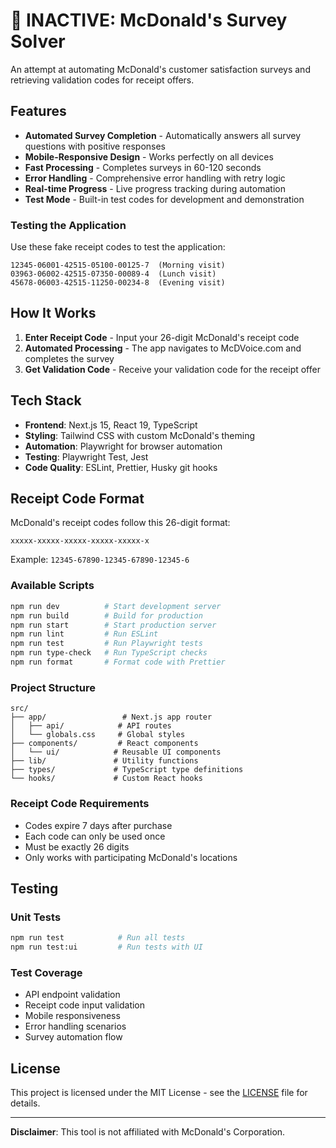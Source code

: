 # 🍟 INACTIVE: McDonald's Survey Solver

An attempt at automating McDonald's customer satisfaction surveys and retrieving validation codes for receipt offers.

## Features

- **Automated Survey Completion** - Automatically answers all survey questions with positive responses
- **Mobile-Responsive Design** - Works perfectly on all devices  
- **Fast Processing** - Completes surveys in 60-120 seconds
- **Error Handling** - Comprehensive error handling with retry logic
- **Real-time Progress** - Live progress tracking during automation
- **Test Mode** - Built-in test codes for development and demonstration

### Testing the Application

Use these fake receipt codes to test the application:

```
12345-06001-42515-05100-00125-7  (Morning visit)
03963-06002-42515-07350-00089-4  (Lunch visit)
45678-06003-42515-11250-00234-8  (Evening visit)
```

## How It Works

1. **Enter Receipt Code** - Input your 26-digit McDonald's receipt code
2. **Automated Processing** - The app navigates to McDVoice.com and completes the survey
3. **Get Validation Code** - Receive your validation code for the receipt offer

## Tech Stack

- **Frontend**: Next.js 15, React 19, TypeScript
- **Styling**: Tailwind CSS with custom McDonald's theming
- **Automation**: Playwright for browser automation
- **Testing**: Playwright Test, Jest
- **Code Quality**: ESLint, Prettier, Husky git hooks

## Receipt Code Format

McDonald's receipt codes follow this 26-digit format:
```
xxxxx-xxxxx-xxxxx-xxxxx-xxxxx-x
```

Example: `12345-67890-12345-67890-12345-6`


### Available Scripts

```bash
npm run dev          # Start development server
npm run build        # Build for production
npm run start        # Start production server
npm run lint         # Run ESLint
npm run test         # Run Playwright tests
npm run type-check   # Run TypeScript checks
npm run format       # Format code with Prettier
```

### Project Structure

```
src/
├── app/                 # Next.js app router
│   ├── api/            # API routes
│   └── globals.css     # Global styles
├── components/         # React components
│   └── ui/            # Reusable UI components
├── lib/               # Utility functions
├── types/             # TypeScript type definitions
└── hooks/             # Custom React hooks
```

### Receipt Code Requirements
- Codes expire 7 days after purchase
- Each code can only be used once
- Must be exactly 26 digits
- Only works with participating McDonald's locations

## Testing

### Unit Tests
```bash
npm run test            # Run all tests
npm run test:ui         # Run tests with UI
```

### Test Coverage
- API endpoint validation
- Receipt code input validation
- Mobile responsiveness
- Error handling scenarios
- Survey automation flow


## License

This project is licensed under the MIT License - see the [LICENSE](LICENSE) file for details.

---

**Disclaimer**: This tool is not affiliated with McDonald's Corporation. 
